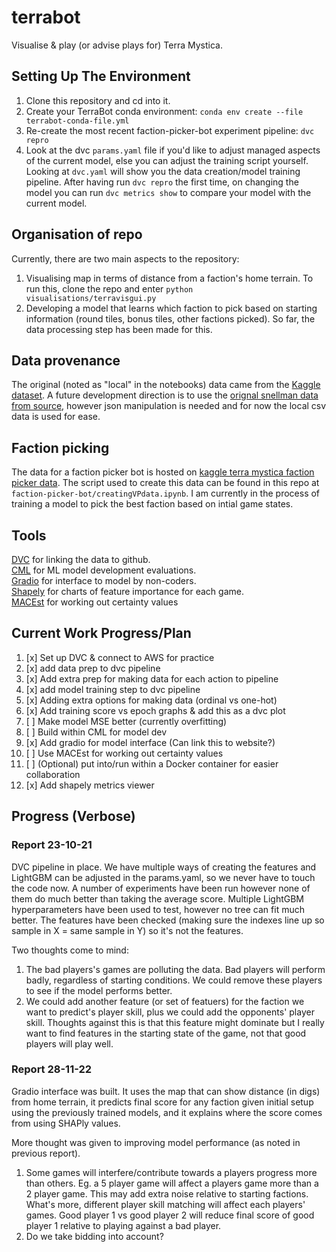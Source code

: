 # terrabot
Visualise &amp; play (or advise plays for) Terra Mystica.

## Setting Up The Environment
1. Clone this repository and cd into it.
2. Create your TerraBot conda environment:
`conda env create --file terrabot-conda-file.yml`  
3. Re-create the most recent faction-picker-bot experiment pipeline: `dvc repro`
4. Look at the dvc `params.yaml` file if you'd like to adjust managed aspects of the current model, 
   else you can adjust the training script yourself. Looking at `dvc.yaml` will show you
   the data creation/model training pipeline. After having run `dvc repro` the first time, 
   on changing the model you can run `dvc metrics show` to compare your model with the current
   model.


## Organisation of repo
Currently, there are two main aspects to the repository: 
1. Visualising map in terms of distance from a faction's home terrain. To run this, clone the repo
   and enter `python visualisations/terravisgui.py`
2. Developing a model that learns which faction to pick based on starting information (round tiles,
   bonus tiles, other factions picked). So far, the data processing step has been made for this.
   
## Data provenance
The original (noted as "local" in the notebooks) data came from the 
[Kaggle dataset](https://www.kaggle.com/lemonkoala/terra-mystica). 
A future development direction is to use the 
[orignal snellman data from source](https://terra.snellman.net/data), however json
manipulation is needed and for now the local csv data is used for ease.

## Faction picking
The data for a faction picker bot is hosted on 
[kaggle terra mystica faction picker data](https://www.kaggle.com/guyar1/terra-mystica-faction-picker-data). 
The script used to create this data can be found in this repo at `faction-picker-bot/creatingVPdata.ipynb`.
I am currently in the process of training a model to pick the best faction based on intial game states.

## Tools 
[DVC](https://dvc.org/) for linking the data to github.  
[CML](https://cml.dev/) for ML model development evaluations.  
[Gradio](https://gradio.app/) for interface to model by non-coders.  
[Shapely](https://github.com/slundberg/shap) for charts of feature importance for each game.  
[MACEst](https://github.com/oracle/macest) for working out certainty values


## Current Work Progress/Plan
1. [x] Set up DVC & connect to AWS for practice
2. [x] add data prep to dvc pipeline
3. [x] Add extra prep for making data for each action to pipeline
4. [x] add model training step to dvc pipeline
5. [x] Adding extra options for making data (ordinal vs one-hot)
6. [x] Add training score vs epoch graphs & add this as a dvc plot
7. [ ] Make model MSE better (currently overfitting)
8. [ ] Build within CML for model dev
9. [x] Add gradio for model interface (Can link this to website?)
10. [ ] Use MACEst for working out certainty values
11. [ ] (Optional) put into/run within a Docker container for easier collaboration
12. [x] Add shapely metrics viewer

## Progress (Verbose)
### Report 23-10-21
DVC pipeline in place. We have multiple ways of creating the features and LightGBM can be adjusted 
in the params.yaml, so we never have to touch the code now. A number of experiments have been run 
however none of them do much better than taking the average score. Multiple LightGBM hyperparameters 
have been used to test, however no tree can fit much better. The features have been checked (making 
sure the indexes line up so sample in X = same sample in Y) so it's not the features.

Two thoughts come to mind:
1. The bad players's games are polluting the data. Bad players will perform badly, regardless of starting 
conditions. We could remove these players to see if the model performs better.
2. We could add another feature (or set of featuers) for the faction we want to predict's player skill, 
plus we could add the opponents' player skill. Thoughts against this is that this feature might dominate 
   but I really want to find features in the starting state of the game, not that good players will play well.

### Report 28-11-22
Gradio interface was built. It uses the map that can show distance (in digs) from home terrain, it predicts 
final score for any faction given initial setup using the previously trained models, and it explains where 
the score comes from using SHAPly values. 

More thought was given to improving model performance (as noted in previous report).
1. Some games will interfere/contribute towards a players progress more than others. Eg. a 5 player game will 
affect a players game more than a 2 player game. This may add extra noise relative to starting factions. What's more, 
different player skill matching will affect each players' games. 
Good player 1 vs good player 2 will reduce final score of good player 1 relative to playing against a bad player.
2. Do we take bidding into account? 